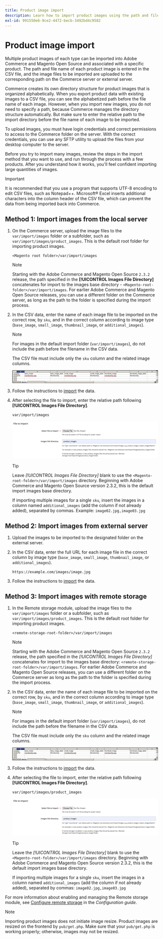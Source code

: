 ```yaml
---
title: Product image import
description: Learn how to import product images using the path and file name of each image.
exl-id: 991550e6-9ce2-4472-becb-3492bd4c9582
---
```

# Product image import

Multiple product images of each type can be imported into Adobe Commerce and Magento Open Source and associated with a specific product. The path and file name of each product image is entered in the CSV file, and the image files to be imported are uploaded to the corresponding path on the Commerce server or external server.

Commerce creates its own directory structure for product images that is organized alphabetically. When you export product data with existing images to a CSV file, you can see the alphabetized path before the file name of each image. However, when you import new images, you do not need to specify a path, because Commerce manages the directory structure automatically. But make sure to enter the relative path to the import directory before the file name of each image to be imported.

To upload images, you must have login credentials and correct permissions to access to the Commerce folder on the server. With the correct credentials, you can use any SFTP utility to upload the files from your desktop computer to the server.

Before you try to import many images, review the steps in the import method that you want to use, and run through the process with a few products. After you understand how it works, you'll feel confident importing large quantities of images.

>[!IMPORTANT]
>
>It is recommended that you use a program that supports UTF-8 encoding to edit CSV files, such as Notepad++. Microsoft&reg; Excel inserts additional characters into the column header of the CSV file, which can prevent the data from being imported back into Commerce.

## Method 1: Import images from the local server

1. On the Commerce server, upload the image files to the `var/import/images` folder or a subfolder, such as `var/import/images/product_images`. This is the default root folder for importing product images.

    ```terminal
    <Magento root folder>/var/import/images
    ```

   >[!NOTE]
   >
   >Starting with the Adobe Commerce and Magento Open Source `2.3.2` release, the path specified in the **[!UICONTROL Images File Directory]** concatenates for import to the images base directory - `<Magento-root-folder>/var/import/images`. For earlier Adobe Commerce and Magento Open Source releases, you can use a different folder on the Commerce server, as long as the path to the folder is specified during the import process.

1. In the CSV data, enter the name of each image file to be imported on the correct row, by `sku`, and in the correct column according to image type (`base_image`, `small_image`, `thumbnail_image`, or `additional_images`).

   >[!NOTE]
   >
   >For images in the default import folder (`var/import/images`), do not include the path before the filename in the CSV data.

   The CSV file must include only the `sku` column and the related image columns.

   ![Example - CSV image data import](./assets/data-import-csv-image-files-default-local.png)<!-- zoom -->

1. Follow the instructions to [import](data-import.md) the data.

1. After selecting the file to import, enter the relative path following **[!UICONTROL Images File Directory]**.

   ```terminal
   var/import/images
   ```

   ![Data import images file directory](./assets/data-import-file-to-import.png)<!-- zoom -->

   >[!TIP]
   >
   >Leave _[!UICONTROL Images File Directory]_ blank to use the `<Magento-root-folder>/var/import/images` directory. Beginning with Adobe Commerce and Magento Open Source version 2.3.2, this is the default import images base directory.

   If importing multiple images for a single `sku`, insert the images in a column named `additional_images` (add the column if not already added), separated by commas. Example: `image02.jpg,image03.jpg`

## Method 2: Import images from external server

1. Upload the images to be imported to the designated folder on the external server.

1. In the CSV data, enter the full URL for each image file in the correct column by image type (`base_image`, `small_image`, `thumbnail_image`, or `additional_images`).

   ```terminal
   https://example.com/images/image.jpg
   ```

1. Follow the instructions to [import](data-import.md) the data.

## Method 3: Import images with remote storage

1. In the Remote storage module, upload the image files to the `var/import/images` folder or a subfolder, such as `var/import/images/product_images`. This is the default root folder for importing product images.

   ```terminal
   <remote-storage-root-folder>/var/import/images
   ```

   >[!NOTE]
   >
   >Starting with the Adobe Commerce and Magento Open Source `2.3.2` release, the path specified in the _[!UICONTROL Images File Directory]_ concatenates for import to the images base directory: `<remote-storage-root-folder>/var/import/images`. For earlier Adobe Commerce and Magento Open Source releases, you can use a different folder on the Commerce server as long as the path to the folder is specified during the import process.

1. In the CSV data, enter the name of each image file to be imported on the correct row, by `sku`, and in the correct column according to image type (`base_image`, `small_image`, `thumbnail_image`, or `additional_images`).

   >[!NOTE]
   >
   >For images in the default import folder (`var/import/images`), do not include the path before the filename in the CSV data.

   The CSV file must include only the `sku` column and the related image columns.

   ![Example - CSV image data import](./assets/data-import-csv-image-files-default-local.png)<!-- zoom -->

1. Follow the instructions to [import](data-import.md) the data.

1. After selecting the file to import, enter the relative path following **[!UICONTROL Images File Directory]**.

   ```terminal
   var/import/images/product_images
   ```

   ![Data import images file directory](./assets/data-import-file-to-import.png)<!-- zoom -->

   >[!TIP]
   >
   >Leave the _[!UICONTROL Images File Directory]_ blank to use the `<Magento-root-folder>/var/import/images` directory. Beginning with Adobe Commerce and Magento Open Source version 2.3.2, this is the default import images base directory.

   If importing multiple images for a single `sku`, insert the images in a column named `additional_images` (add the column if not already added), separated by commas: `image02.jpg,image03.jpg`

For more information about enabling and managing the Remote storage module, see [Configure remote storage](https://experienceleague.adobe.com/docs/commerce-operations/configuration-guide/storage/remote-storage/remote-storage.html) in the _Configuration guide_.

>[!NOTE]
>
>Importing product images does not initiate image resize. Product images are resized on the frontend by `pub/get.php`. Make sure that your `pub/get.php` is working properly; otherwise, images may not be resized.
